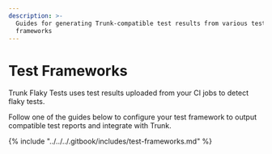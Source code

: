 ```yaml
---
description: >-
  Guides for generating Trunk-compatible test results from various test
  frameworks
---
```


# Test Frameworks

Trunk Flaky Tests uses test results uploaded from your CI jobs to detect flaky tests.&#x20;

Follow one of the guides below to configure your test framework to output compatible test reports and integrate with Trunk.

{% include "../../../.gitbook/includes/test-frameworks.md" %}

